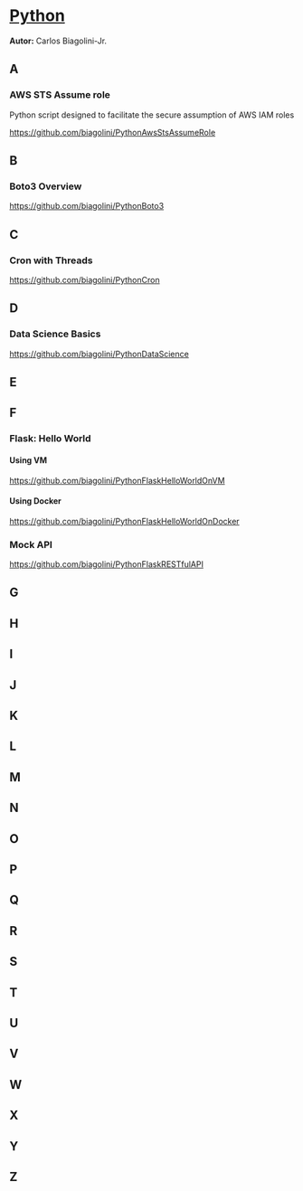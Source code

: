 # <u>Python</u>
**Autor:** Carlos Biagolini-Jr.

## A
### AWS STS Assume role
Python script designed to facilitate the secure assumption of AWS IAM roles

https://github.com/biagolini/PythonAwsStsAssumeRole

## B
### Boto3 Overview
https://github.com/biagolini/PythonBoto3

## C
### Cron with Threads
https://github.com/biagolini/PythonCron

## D
### Data Science Basics
https://github.com/biagolini/PythonDataScience

## E

## F
### Flask: Hello World
#### Using VM
https://github.com/biagolini/PythonFlaskHelloWorldOnVM

#### Using Docker
https://github.com/biagolini/PythonFlaskHelloWorldOnDocker

### Mock API
https://github.com/biagolini/PythonFlaskRESTfulAPI

## G

## H

## I

## J

## K

## L

## M

## N

## O

## P

## Q

## R

## S

## T

## U

## V

## W

## X 

## Y 

## Z
